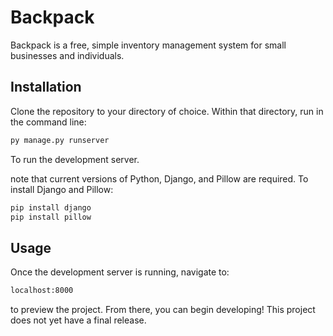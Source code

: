 # Backpack

Backpack is a free, simple inventory management system for small businesses and individuals.

## Installation

Clone the repository to your directory of choice. Within that directory, run in the command line:

```bash
py manage.py runserver
```

To  run the development server.

note that current versions of Python, Django, and Pillow are required. To install Django and Pillow:

```bash
pip install django
pip install pillow
```

## Usage

Once the development server is running, navigate to:

```bash
localhost:8000
```
to preview the project. From there, you can begin developing!
This project does not yet have a final release.
